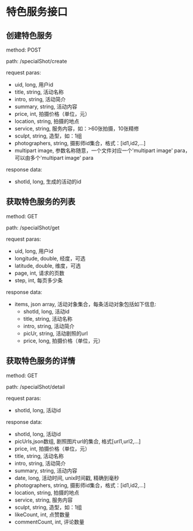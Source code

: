 # 特色服务接口
## 创建特色服务
method: POST

path: /specialShot/create

request paras:

* uid, long, 用户id
* title, string, 活动名称
* intro, string, 活动简介
* summary, string, 活动内容
* price, int, 拍摄价格（单位，元）
* location, string, 拍摄的地点
* service, string, 服务内容，如：>60张拍摄，10张精修
* sculpt, string, 造型，如：1组
* photographers, string, 摄影师id集合，格式：[id1,id2,...]
* multipart image, 参数名称随意，一个文件对应一个'multipart image' para，可以由多个'multipart image' para

response data:

* shotId, long, 生成的活动的id

## 获取特色服务的列表
method: GET

path: /specialShot/get

request paras:

* uid, long, 用户id
* longitude, double, 经度，可选
* latitude, double, 维度，可选
* page, int, 请求的页数
* step, int, 每页多少条

response data:

* items, json array, 活动对象集合，每条活动对象包括如下信息:
    * shotId, long, 活动id
    * title, string, 活动名称
    * intro, string, 活动简介
    * picUr, string, 活动剧照的url
    * price, long, 拍摄价格（单位，元）

## 获取特色服务的详情
method: GET

path: /specialShot/detail

request paras:

* shotId, long, 活动id

response data:

* shotId, long, 活动id
* picUrls,json数组, 剧照图片url的集合, 格式[url1,url2,...]
* price, int, 拍摄价格（单位，元）
* title, string, 活动名称
* intro, string, 活动简介
* summary, string, 活动内容
* date, long, 活动时间, unix时间戳, 精确到毫秒
* photographers, string, 摄影师id集合，格式：[id1,id2,...]
* location, string, 拍摄的地点
* service, string, 服务内容
* sculpt, string, 造型，如：1组
* likeCount, int, 点赞数量
* commentCount, int, 评论数量
